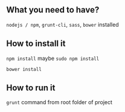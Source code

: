 ## What you need to have?

``nodejs / npm``, ``grunt-cli``, ``sass``, ``bower`` installed

## How to install it

``npm install`` maybe ``sudo npm install``

``bower install``

## How to run it

``grunt`` command from root folder of project